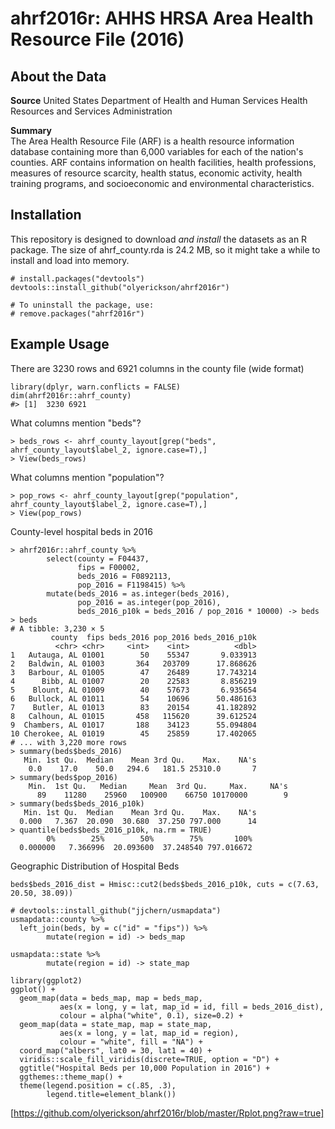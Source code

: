# ahrf2016r: AHHS HRSA Area Health Resource File (2016)

## About the Data
**Source** 
United States Department of Health and Human Services Health Resources and Services Administration

**Summary**  
The Area Health Resource File (ARF) is a health resource information database containing more than 6,000 variables for each of the nation's counties. ARF contains information on health facilities, health professions, measures of resource scarcity, health status, economic activity, health training programs, and socioeconomic and environmental characteristics.

## Installation

This repository is designed to download *and install* the datasets as an R package. The size of ahrf_county.rda is 24.2 MB, so it might take a while to install and load into memory.
```
# install.packages("devtools")
devtools::install_github("olyerickson/ahrf2016r")

# To uninstall the package, use:
# remove.packages("ahrf2016r")
```
## Example Usage

There are 3230 rows and 6921 columns in the county file (wide format)
```
library(dplyr, warn.conflicts = FALSE)
dim(ahrf2016r::ahrf_county)
#> [1]  3230 6921
```
What columns mention "beds"?
```
> beds_rows <- ahrf_county_layout[grep("beds", ahrf_county_layout$label_2, ignore.case=T),]
> View(beds_rows)
```
What columns mention "population"?
```
> pop_rows <- ahrf_county_layout[grep("population", ahrf_county_layout$label_2, ignore.case=T),]
> View(pop_rows)
```
County-level hospital beds in 2016
```
> ahrf2016r::ahrf_county %>% 
        select(county = F04437, 
               fips = F00002, 
               beds_2016 = F0892113,
               pop_2016 = F1198415) %>% 
        mutate(beds_2016 = as.integer(beds_2016),
               pop_2016 = as.integer(pop_2016),
               beds_2016_p10k = beds_2016 / pop_2016 * 10000) -> beds
> beds
# A tibble: 3,230 × 5
         county  fips beds_2016 pop_2016 beds_2016_p10k
          <chr> <chr>     <int>    <int>          <dbl>
1   Autauga, AL 01001        50    55347       9.033913
2   Baldwin, AL 01003       364   203709      17.868626
3   Barbour, AL 01005        47    26489      17.743214
4      Bibb, AL 01007        20    22583       8.856219
5    Blount, AL 01009        40    57673       6.935654
6   Bullock, AL 01011        54    10696      50.486163
7    Butler, AL 01013        83    20154      41.182892
8   Calhoun, AL 01015       458   115620      39.612524
9  Chambers, AL 01017       188    34123      55.094804
10 Cherokee, AL 01019        45    25859      17.402065
# ... with 3,220 more rows
> summary(beds$beds_2016)
   Min. 1st Qu.  Median    Mean 3rd Qu.    Max.    NA's 
    0.0    17.0    50.0   294.6   181.5 25310.0       7 
> summary(beds$pop_2016)
    Min.  1st Qu.   Median     Mean  3rd Qu.     Max.     NA's 
      89    11280    25960   100900    66750 10170000        9 
> summary(beds$beds_2016_p10k)
   Min. 1st Qu.  Median    Mean 3rd Qu.    Max.    NA's 
  0.000   7.367  20.090  30.680  37.250 797.000      14 
> quantile(beds$beds_2016_p10k, na.rm = TRUE)
        0%        25%        50%        75%       100% 
  0.000000   7.366996  20.093600  37.248540 797.016672 
```
Geographic Distribution of Hospital Beds
```
beds$beds_2016_dist = Hmisc::cut2(beds$beds_2016_p10k, cuts = c(7.63, 20.50, 38.09))

# devtools::install_github("jjchern/usmapdata")
usmapdata::county %>% 
  left_join(beds, by = c("id" = "fips")) %>% 
        mutate(region = id) -> beds_map

usmapdata::state %>% 
        mutate(region = id) -> state_map

library(ggplot2)
ggplot() +
  geom_map(data = beds_map, map = beds_map,
           aes(x = long, y = lat, map_id = id, fill = beds_2016_dist),
           colour = alpha("white", 0.1), size=0.2) +
  geom_map(data = state_map, map = state_map,
           aes(x = long, y = lat, map_id = region),
           colour = "white", fill = "NA") +
  coord_map("albers", lat0 = 30, lat1 = 40) +
  viridis::scale_fill_viridis(discrete=TRUE, option = "D") +
  ggtitle("Hospital Beds per 10,000 Population in 2016") +
  ggthemes::theme_map() +
  theme(legend.position = c(.85, .3),
        legend.title=element_blank())
```
[https://github.com/olyerickson/ahrf2016r/blob/master/Rplot.png?raw=true]

